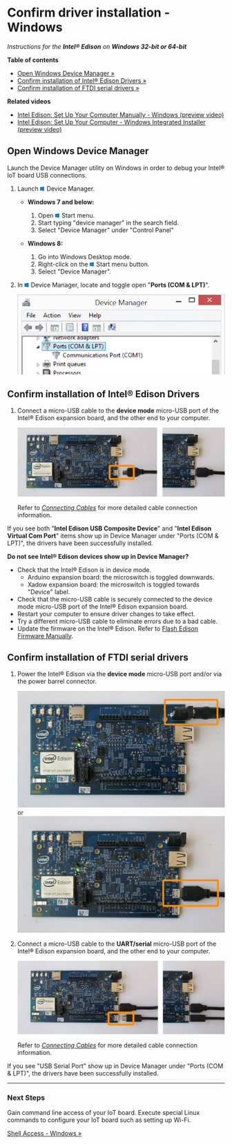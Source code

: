 # Confirm driver installation - Windows 

_Instructions for the **Intel® Edison** on **Windows 32-bit or 64-bit**_

**Table of contents**

* [Open Windows Device Manager »](#open-windows-device-manager)
* [Confirm installation of Intel® Edison Drivers »](#confirm-installation-of-intel-edison-drivers)
* [Confirm installation of FTDI serial drivers »](#confirm-installation-of-ftdi-serial-drivers)


**Related videos**

* [Intel Edison: Set Up Your Computer Manually - Windows (preview video)]()
* [Intel Edison: Set Up Your Computer - Windows Integrated Installer (preview video)]()

## Open Windows Device Manager

Launch the Device Manager utility on Windows in order to debug your Intel® IoT board USB connections.

1. Launch ![Windows icon](../icons/os_icon_windows.png) Device Manager.

	* **Windows 7 and below:**
	
		1. Open ![Windows icon](../icons/os_icon_windows.png) Start menu.
		2. Start typing "device manager" in the search field. 
		3. Select "Device Manager" under "Control Panel"
	
	* **Windows 8:**
		1. Go into Windows Desktop mode.
		2. Right-click on the ![Windows icon](../icons/os_icon_windows.png) Start menu button.
		3. Select "Device Manager".
		
1. In ![Windows icon](../icons/os_icon_windows.png) Device Manager, locate and toggle open "**Ports (COM & LPT)**".

	![Open Ports](images/device_manager-open_com_lpt_ports.png)


## Confirm installation of Intel® Edison Drivers

1. Connect a micro-USB cable to the **device mode** micro-USB port of the Intel® Edison expansion board, and the other end to your computer.

	![Micro-USB cable being plugged into the top micro-USB connector](../assembly/arduino_expansion_board/images/device_mode-usb_cable-before_after.png)

	Refer to [_Connecting Cables_](../assembly/arduino_expansion_board/connecting_cables.md#device-mode-micro-usb-cable) for more detailed cable connection information.

If you see both "**Intel Edison USB Composite Device**" and "**Intel Edison Virtual Com Port**" items show up in Device Manager under "Ports (COM & LPT)", the drivers have been successfully installed. 

**Do not see Intel® Edison devices show up in Device Manager?**

* Check that the Intel® Edison is in device mode.
	* Arduino expansion board: the microswitch is toggled downwards.
	* Xadow expansion board: the microswitch is toggled towards "Device" label.
* Check that the micro-USB cable is securely connected to the device mode micro-USB port of the Intel® Edison expansion board.
* Restart your computer to ensure driver changes to take effect.
* Try a different micro-USB cable to eliminate errors due to a bad cable.
* Update the firmware on the Intel® Edison. Refer to [Flash Edison Firmware Manually]().


## Confirm installation of FTDI serial drivers

1. Power the Intel® Edison via the **device mode** micro-USB port and/or via the power barrel connector.

	![DC power supply plugged into power barrel connector](../assembly/arduino_expansion_board/images/ac_power_barrel.png) or ![Micro-USB cable plugged into the top micro-USB connector](../assembly/arduino_expansion_board/images/device_mode-usb-cable.png)

2. Connect a micro-USB cable to the **UART/serial** micro-USB port of the Intel® Edison expansion board, and the other end to your computer.

	![Micro-USB cable being plugged into the bottom micro-USB connector](../assembly/arduino_expansion_board/images/uart_serial-usb_cable-before_after.png)

	Refer to [_Connecting Cables_](../assembly/arduino_expansion_board/connecting_cables.md#uartserial-micro-usb-cable) for more detailed cable connection information.

If you see "USB Serial Port" show up in Device Manager under "Ports (COM & LPT)", the drivers have been successfully installed. 


---

### Next Steps

Gain command line access of your IoT board. Execute special Linux commands to configure your IoT board such as setting up Wi-Fi. 

[Shell Access - Windows »](../shell_access/windows/serial_connection.md)